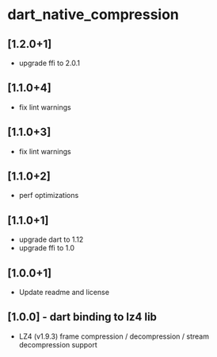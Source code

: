 # dart_native_compression
## [1.2.0+1]

- upgrade ffi to 2.0.1

## [1.1.0+4]

- fix lint warnings

## [1.1.0+3]

- fix lint warnings

## [1.1.0+2]

- perf optimizations

## [1.1.0+1]

- upgrade dart to 1.12
- upgrade ffi to 1.0

## [1.0.0+1]

- Update readme and license

## [1.0.0] - dart binding to lz4 lib

- LZ4 (v1.9.3) frame compression / decompression / stream decompression support
